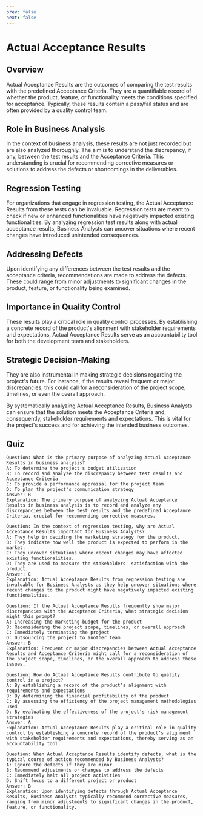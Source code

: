 ```yaml
---
prev: false
next: false
---
```


# Actual Acceptance Results

## Overview

Actual Acceptance Results are the outcomes of comparing the test results with the predefined Acceptance Criteria. They are a quantifiable record of whether the product, feature, or functionality meets the conditions specified for acceptance. Typically, these results contain a pass/fail status and are often provided by a quality control team.

## Role in Business Analysis

In the context of business analysis, these results are not just recorded but are also analyzed thoroughly. The aim is to understand the discrepancy, if any, between the test results and the Acceptance Criteria. This understanding is crucial for recommending corrective measures or solutions to address the defects or shortcomings in the deliverables.

## Regression Testing

For organizations that engage in regression testing, the Actual Acceptance Results from these tests can be invaluable. Regression tests are meant to check if new or enhanced functionalities have negatively impacted existing functionalities. By analyzing regression test results along with actual acceptance results, Business Analysts can uncover situations where recent changes have introduced unintended consequences.

## Addressing Defects

Upon identifying any differences between the test results and the acceptance criteria, recommendations are made to address the defects. These could range from minor adjustments to significant changes in the product, feature, or functionality being examined.

## Importance in Quality Control

These results play a critical role in quality control processes. By establishing a concrete record of the product's alignment with stakeholder requirements and expectations, Actual Acceptance Results serve as an accountability tool for both the development team and stakeholders.

## Strategic Decision-Making

They are also instrumental in making strategic decisions regarding the project's future. For instance, if the results reveal frequent or major discrepancies, this could call for a reconsideration of the project scope, timelines, or even the overall approach.

By systematically analyzing Actual Acceptance Results, Business Analysts can ensure that the solution meets the Acceptance Criteria and, consequently, stakeholder requirements and expectations. This is vital for the project's success and for achieving the intended business outcomes.

## Quiz

```quiz
Question: What is the primary purpose of analyzing Actual Acceptance Results in business analysis?
A: To determine the project's budget utilization
B: To record and analyze the discrepancy between test results and Acceptance Criteria
C: To provide a performance appraisal for the project team
D: To plan the project's communication strategy
Answer: B
Explanation: The primary purpose of analyzing Actual Acceptance Results in business analysis is to record and analyze any discrepancies between the test results and the predefined Acceptance Criteria, crucial for recommending corrective measures.

Question: In the context of regression testing, why are Actual Acceptance Results important for Business Analysts?
A: They help in deciding the marketing strategy for the product.
B: They indicate how well the product is expected to perform in the market.
C: They uncover situations where recent changes may have affected existing functionalities.
D: They are used to measure the stakeholders' satisfaction with the product.
Answer: C
Explanation: Actual Acceptance Results from regression testing are invaluable for Business Analysts as they help uncover situations where recent changes to the product might have negatively impacted existing functionalities.

Question: If the Actual Acceptance Results frequently show major discrepancies with the Acceptance Criteria, what strategic decision might this prompt?
A: Increasing the marketing budget for the product
B: Reconsidering the project scope, timelines, or overall approach
C: Immediately terminating the project
D: Outsourcing the project to another team
Answer: B
Explanation: Frequent or major discrepancies between Actual Acceptance Results and Acceptance Criteria might call for a reconsideration of the project scope, timelines, or the overall approach to address these issues.

Question: How do Actual Acceptance Results contribute to quality control in a project?
A: By establishing a record of the product’s alignment with requirements and expectations
B: By determining the financial profitability of the product
C: By assessing the efficiency of the project management methodologies used
D: By evaluating the effectiveness of the project's risk management strategies
Answer: A
Explanation: Actual Acceptance Results play a critical role in quality control by establishing a concrete record of the product’s alignment with stakeholder requirements and expectations, thereby serving as an accountability tool.

Question: When Actual Acceptance Results identify defects, what is the typical course of action recommended by Business Analysts?
A: Ignore the defects if they are minor
B: Recommend adjustments or changes to address the defects
C: Immediately halt all project activities
D: Shift focus to a different project or product
Answer: B
Explanation: Upon identifying defects through Actual Acceptance Results, Business Analysts typically recommend corrective measures, ranging from minor adjustments to significant changes in the product, feature, or functionality.
```
